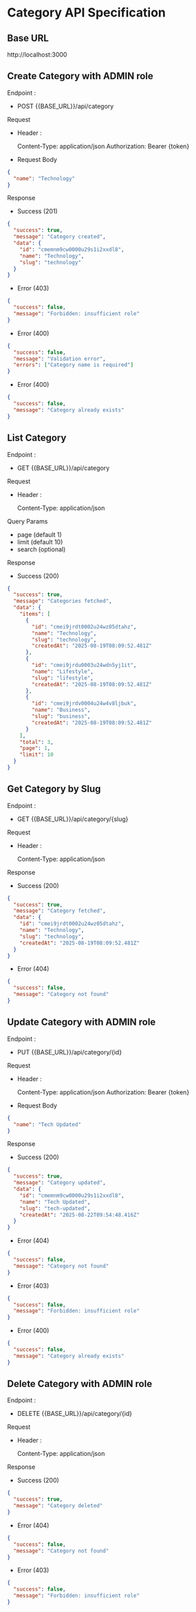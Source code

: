 # Category API Specification

## Base URL

http://localhost:3000

## Create Category with ADMIN role

Endpoint :

- POST {{BASE_URL}}/api/category

Request

- Header :

  Content-Type: application/json
  Authorization: Bearer {token}

- Request Body

```json
{
  "name": "Technology"
}
```

Response

- Success (201)

```json
{
  "success": true,
  "message": "Category created",
  "data": {
    "id": "cmemnm9cw0000u29s1i2xxdl8",
    "name": "Technology",
    "slug": "technology"
  }
}
```

- Error (403)

```json
{
  "success": false,
  "message": "Forbidden: insufficient role"
}
```

- Error (400)

```json
{
  "success": false,
  "message": "Validation error",
  "errors": ["Category name is required"]
}
```

- Error (400)

```json
{
  "success": false,
  "message": "Category already exists"
}
```

## List Category

Endpoint :

- GET {{BASE_URL}}/api/category

Request

- Header :

  Content-Type: application/json

Query Params

- page (default 1)
- limit (default 10)
- search (optional)

Response

- Success (200)

```json
{
  "success": true,
  "message": "Categories fetched",
  "data": {
    "items": [
      {
        "id": "cmei9jrdt0002u24wz05dtahz",
        "name": "Technology",
        "slug": "technology",
        "createdAt": "2025-08-19T08:09:52.481Z"
      },
      {
        "id": "cmei9jrdu0003u24wdn5yj1it",
        "name": "Lifestyle",
        "slug": "lifestyle",
        "createdAt": "2025-08-19T08:09:52.481Z"
      },
      {
        "id": "cmei9jrdv0004u24w4v8ljbuk",
        "name": "Business",
        "slug": "business",
        "createdAt": "2025-08-19T08:09:52.481Z"
      }
    ],
    "total": 3,
    "page": 1,
    "limit": 10
  }
}
```

## Get Category by Slug

Endpoint :

- GET {{BASE_URL}}/api/category/{slug}

Request

- Header :

  Content-Type: application/json

Response

- Success (200)

```json
{
  "success": true,
  "message": "Category fetched",
  "data": {
    "id": "cmei9jrdt0002u24wz05dtahz",
    "name": "Technology",
    "slug": "technology",
    "createdAt": "2025-08-19T08:09:52.481Z"
  }
}
```

- Error (404)

```json
{
  "success": false,
  "message": "Category not found"
}
```

## Update Category with ADMIN role

Endpoint :

- PUT {{BASE_URL}}/api/category/{id}

Request

- Header :

  Content-Type: application/json
  Authorization: Bearer {token}

- Request Body

```json
{
  "name": "Tech Updated"
}
```

Response

- Success (200)

```json
{
  "success": true,
  "message": "Category updated",
  "data": {
    "id": "cmemnm9cw0000u29s1i2xxdl8",
    "name": "Tech Updated",
    "slug": "tech-updated",
    "createdAt": "2025-08-22T09:54:48.416Z"
  }
}
```

- Error (404)

```json
{
  "success": false,
  "message": "Category not found"
}
```

- Error (403)

```json
{
  "success": false,
  "message": "Forbidden: insufficient role"
}
```

- Error (400)

```json
{
  "success": false,
  "message": "Category already exists"
}
```

## Delete Category with ADMIN role

Endpoint :

- DELETE {{BASE_URL}}/api/category/{id}

Request

- Header :

  Content-Type: application/json

Response

- Success (200)

```json
{
  "success": true,
  "message": "Category deleted"
}
```

- Error (404)

```json
{
  "success": false,
  "message": "Category not found"
}
```

- Error (403)

```json
{
  "success": false,
  "message": "Forbidden: insufficient role"
}
```
